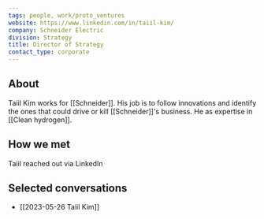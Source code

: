 ```yaml
---
tags: people, work/proto_ventures
website: https://www.linkedin.com/in/taiil-kim/
company: Schneider Electric
division: Strategy
title: Director of Strategy
contact_type: corporate
---
```

## About
Taiil Kim works for [[Schneider]]. His job is to follow innovations and identify the ones that could drive or kill [[Schneider]]'s business. He as expertise in [[Clean hydrogen]].

## How we met
Taiil reached out via LinkedIn

## Selected conversations
- [[2023-05-26 Taiil Kim]]